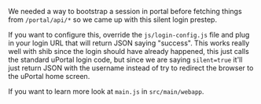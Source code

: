 We needed a way to bootstrap a session in portal before fetching things from `/portal/api/*` so we came up with this silent login prestep.

If you want to configure this, override the `js/login-config.js` file and plug in your login URL that will return JSON saying "success". This works really well with shib since the login should have already happened, this just calls the standard uPortal login code, but since we are saying `silent=true` it'll just return JSON with the username instead of try to redirect the browser to the uPortal home screen.

If you want to learn more look at `main.js` in `src/main/webapp`.
